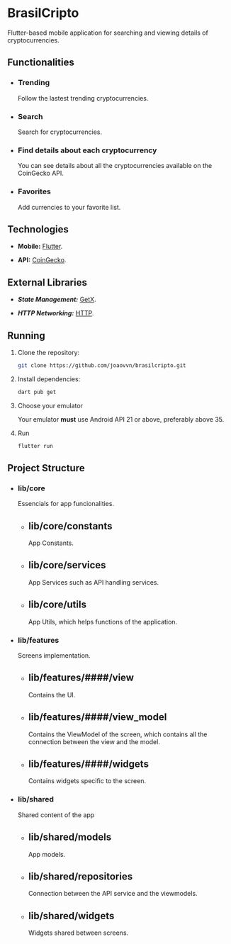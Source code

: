 # BrasilCripto

Flutter-based mobile application for searching and viewing details of cryptocurrencies.

## Functionalities

- ### Trending

  Follow the lastest trending cryptocurrencies.

- ### Search

  Search for cryptocurrencies.

- ### Find details about each cryptocurrency

  You can see details about all the cryptocurrencies available on the CoinGecko API.

- ### Favorites

  Add currencies to your favorite list.

## Technologies

- **Mobile:** [Flutter](https://docs.flutter.dev/).

- **API:** [CoinGecko](https://docs.coingecko.com/v3.0.1/).

## External Libraries

- **_State Management:_** [GetX](https://pub.dev/packages/get).

- **_HTTP Networking:_** [HTTP](https://pub.dev/packages/http).

## Running

1. Clone the repository:

   ```bash
   git clone https://github.com/joaovvn/brasilcripto.git
   ```

2. Install dependencies:

   ```bash
   dart pub get
   ```

3. Choose your emulator

   Your emulator **must** use Android API 21 or above, preferably above 35.

4. Run

   ```bash
   flutter run
   ```

## Project Structure

- ### lib/core

  Essencials for app funcionalities.

  - ## lib/core/constants

    App Constants.

  - ## lib/core/services

    App Services such as API handling services.

  - ## lib/core/utils
    App Utils, which helps functions of the application.

- ### lib/features

  Screens implementation.

  - ## lib/features/####/view

    Contains the UI.

  - ## lib/features/####/view_model

    Contains the ViewModel of the screen, which contains all the connection between the view and the model.

  - ## lib/features/####/widgets
    Contains widgets specific to the screen.

- ### lib/shared

  Shared content of the app

  - ## lib/shared/models

    App models.

  - ## lib/shared/repositories

    Connection between the API service and the viewmodels.

  - ## lib/shared/widgets

    Widgets shared between screens.
